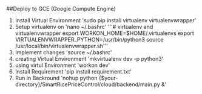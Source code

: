 ##Deploy to GCE (Google Compute Engine)
1. Install Virtual Environment
'sudo pip install virtualenv virtualenvwrapper'
2. Setup virtualenv on 'nano ~/.bashrc'
'''# virtualenv and virtualenvwrapper
export WORKON_HOME=$HOME/.virtualenvs
export VIRTUALENVWRAPPER_PYTHON=/usr/bin/python3
source /usr/local/bin/virtualenvwrapper.sh'''
3. Implement changes
'source ~/.bashrc'
4. creating Virtual Environment
'mkvirtualenv dev -p python3'
5. using virtul Environment
'workon dev'
6. Install Requirement
'pip install requirement.txt'
7. Run in Backround
'nohup python {$your-directory}/SmartRicePriceControl/cloud/backend/main.py &' 